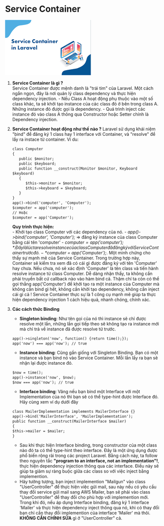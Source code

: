 # Service Container

![](images/service_container.png)

1. __Service Container là gì ?__    
	Service Container được mệnh danh là "trái tim" của Laravel. Một cách ngắn ngọn, đây là nơi quản lý class dependency và thực hiện dependency injection. 
		- Nếu Class A hoạt động phụ thuộc vào một số class khác, ta sẽ khởi tạo instance của các class đó ở bên trong class A. Những instance đó được gọi là dependency. 
		- Quá trình inject các instance đó vào class A thông qua Constructor hoặc Setter chính là Dependency injection. 

2. __Service Container hoạt động như thế nào ?__ 
	Laravel sử dụng khái niệm "bind" để đăng ký 1 class hay 1 interface với Container, và "resolve" để lấy ra instace từ container. Ví du:

	```
	class Computer
	{
       public $monitor;
       public $keyboard;
       public function __construct(Monitor $monitor, Keyboard $keyboard)
       {
          $this->monitor = $monitor;
          $this->keyboard = $keyboard;
       }
    }
    app()->bind('computer', 'Computer');
    $computer = app('computer');
    // Hoặc
    $computer = app('Computer');
    ```

    __Quy trình thực hiện:__   
    	- Khởi tạo class Computer với các dependency của nó.
    	- *app()->bind('computer', 'Computer');* => đăng ký instance của class Computer bằng cái tên 'computer'
    	- *$computer = app('computer');* . Đây là lúc ta resolve instance của class Computer đã đăng ký với Service Container trước đó.
    	- *$computer = app('Computer');*. Một minh chứng cho thấy sự mạnh mẽ của Service Container. Trong trường hợp này, Container sẽ kiểm tra xem đã có cái gì được đăng ký với tên 'Computer' hay chưa. Nếu chưa, nó sẽ xác định 'Computer' là tên class và tiến hành resolve instance từ class Computer.
    Dễ dàng nhận thấy, ta không cần phải truyền bất cứ callback nào vào hàm bind cả. Thậm chí ta còn có thể gọi thẳng app('Computer') để khởi tạo ra một instance của Computer mà không cần bind gì hết, không cần khởi tạo dependency, không cần inject cái gì cả ! Service Container thực sự là 1 công cụ mạnh mẽ giúp ta thực hiện dependency injection 1 cách hiệu quả, nhanh chóng, chính xác.

3. __Các cách thức Binding__  
	- __Singleton binding__: Như tên gọi của nó thì instance sẽ chỉ được resolve một lần, những lần gọi tiếp theo sẽ không tạo ra instance mới mà chỉ trả về instance đã được resolve từ trước. 
	```
	app()->singleton('now', function() {return time();});
    app('now') === app('now'); // true
	```

	- __Instance binding__: Cũng gần giống với Singleton Binding. Bạn có một instance và bạn bind nó vào Service Container. Mỗi lần lấy ra bạn sẽ nhận lại được instance đó.
	```
	$now = time();
    app()->instance('now', $now);
    $now === app('now'); // true
    ```

    - __Interface binding__:  Vâng nếu bạn bind một Interface với một Implementation của nó thì bạn sẽ có thể type-hint được Interface đó. Hãy cùng xem ví dụ dưới đây
    ```
    class MailerImplementation implements MailerInterface {}
    app()->bind('MailerInterface', 'MailerImplementation');
    public function __construct(MailerInterface $mailer)
    {
    $this->mailer = $mailer;
    }
    ```
    - Sau khi thực hiện Interface binding, trong constructor của một class nào đó ta có thể type-hint theo interface. Đây là một ứng dụng được phổ biến rộng rãi trong các project Laravel. Bằng cách này, ta follow theo nguyên tắc  __"program to an interface, not an implementation"!__, thực hiện dependency injection thông qua các interface. Điều này sẽ giúp ta giảm sự ràng buộc giữa các class so với việc inject bằng implemention. 
    - Hãy tưởng tượng, bạn inject implemention "Mailgun" vào class "UserController" để thực hiện việc gửi mail, sau này nếu có yêu cầu thay đổi service gửi mail sang AWS Mailer, bạn sẽ phải vào class "UserController" để thay đổi cho phù hợp với implemention mới. Trong khi đó, nếu áp dụng Interface binding, đăng ký 1 interface 'Mailer' và thực hiện dependency inject thông qua nó, khi có thay đổi bạn chỉ cần thay đổi implemention của interface 'Mailer' mà thôi. __KHÔNG CẦN CHỈNH SỬA__ gì ở "UserController" cả. 












